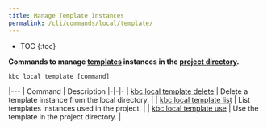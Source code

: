 ```yaml
---
title: Manage Template Instances
permalink: /cli/commands/local/template/
---
```


* TOC
{:toc}

**Commands to manage [templates](/cli/templates/structure/#template) instances in the [project directory](/cli/structure/).**

```
kbc local template [command]
```

|---
| Command | Description
|-|-|-
| [kbc local template delete](/cli/commands/local/template/delete/) | Delete a template instance from the local directory. |
| [kbc local template list](/cli/commands/local/template/list/) | List templates instances used in the project. |
| [kbc local template use](/cli/commands/local/template/use/) | Use the template in the project directory. |
